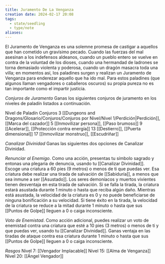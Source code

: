 ```yaml
---
title: Juramento De La Venganza
creation date: 2024-02-17 20:08
tags:
  - state/seedling
  - type/note
aliases:
---
```

El Juramento de Venganza es una solemne promesa de castigar a aquellos que han cometido un
gravísimo pecado. Cuando las fuerzas del mal asesinan a los indefensos aldeanos, cuando un pueblo entero se vuelve en contra de la voluntad de los dioses, cuando una hermandad de ladrones se torna demasiado violenta y poderosa, cuando un dragón masacra toda una villa; en momentos así, los paladines surgen y realizan un Juramento de Venganza para enderezar aquello que ha ido mal. Para estos paladines (que algunos llaman vengadores o caballeros oscuros) su propia pureza no es tan importante como el impartir justicia.

*Conjuros de Juramento*
Ganas los siguientes conjuros de juramento en los niveles de paladín listados a continuación.

Nivel de Paladín          Conjuros
       3                        [[Dungeons and Dragons/Glosario/Conjuros/Conjuros por Nivel/Nivel 1/Perdición|Perdición]], [[Marca del cazador]]
       5                        [[Inmovilizar persona]], [[Paso brumoso]]
       9                        [[Acelerar]], [[Protección contra energía]]
       13                       [[Destierro]], [[Puerta dimensional]]
       17                       [[Inmovilizar monstruo]], [[Escudriñar]]

*Canalizar Divinidad*
Ganas las siguientes dos opciones de Canalizar Divinidad.

*Renunciar al Enemigo*. Como una acción, presentas tu símbolo sagrado y entonas una plegaria de
denuncia, usando tu [[Canalizar Divinidad]]. Escoge una criatura a 60 pies (9 metros) o menos de ti que puedas ver. Esa criatura debe realizar una tirada de salvación de [[Sabiduría]], a menos que sea inmune a ser [[Asustado]]. Los seres demoníacos y muertos vivientes tienen desventaja en esta tirada de salvación.
Si se falla la tirada, la criatura estará asustada durante 1 minuto o hasta que reciba algún daño.
Mientras está asustada, la velocidad de la criatura es 0 y no puede beneficiarse de ninguna
bonificación a su velocidad.
Si tiene éxito en la tirada, la velocidad de la criatura se reduce a la mitad durante 1 minuto o hasta
que sus [[Puntos de Golpe]] lleguen a 0 o caiga inconsciente.

*Voto de Enemistad*. Como acción adicional, puedes realizar un voto de enemistad contra una criatura que esté a 10 pies (3 metros) o menos de ti y que puedas ver, usando tu [[Canalizar Divinidad]]. Ganas ventaja en las tiradas de ataque contra esa criatura durante 1 minuto o hasta que sus [[Puntos de Golpe]] lleguen a 0 o caiga inconsciente.


*Rasgos*
Nivel 7: [[Vengador Implacable]]
Nivel 15: [[Alma de Venganza]]
Nivel 20: [[Ángel Vengador]]
